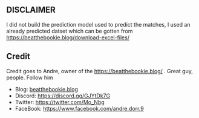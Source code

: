 ## DISCLAIMER
I did not build the prediction model used to predict the matches, I used an already predicted datset which can be gotten from https://beatthebookie.blog/download-excel-files/


## Credit
Credit goes to Andre, owner of the https://beatthebookie.blog/ . Great guy, people. Follow him
- Blog: [beatthebookie.blog](https://beatthebookie.blog/)
- Discord: https://discord.gg/GJYtDk7G
- Twitter: https://twitter.com/Mo_Nbg
- FaceBook: https://www.facebook.com/andre.dorr.9
